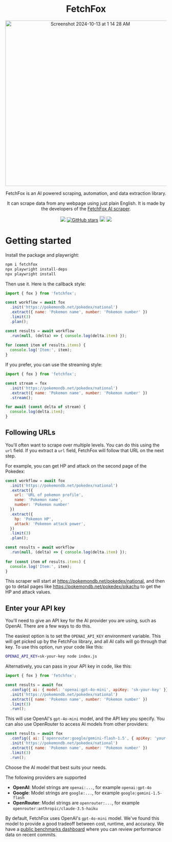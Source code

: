 <div align="center">
  <h1>FetchFox</h1>
  <div>
    <img width="515" alt="Screenshot 2024-10-13 at 1 14 28 AM" src="https://github.com/user-attachments/assets/290d26c5-f0a0-48ba-985a-8052ad23f252">
  </div>

<p>FetchFox is an AI powered scraping, automation, and data extraction library.</p>
  
<p>It can scrape data from any webpage using just plain English. It is made by the developers of the <a href="https://fetchfox.ai">FetchFox AI scraper</a>.</p>
</div>

<div align="center">
  
<a href="https://twitter.com/FetchFoxAI"><img src="https://img.shields.io/twitter/follow/FetchFoxAI?style=social"></a> [![GitHub stars](https://img.shields.io/github/stars/fetchfox/fetchfox.svg?style=social&label=Star)](https://github.com/fetchfox/fetchfox) <a href="https://badge.fury.io/js/fetchfox"><img src="https://badge.fury.io/js/fetchfox.svg" alt="npm version" height="18"></a> <a href="https://discord.gg/mM54bwdu59"><img src="https://img.shields.io/discord/1180618526436888586?label=discord&logo=discord&logoColor=white&style=flat"></a>

</div>

# Getting started

Install the package and playwright:

```bash
npm i fetchfox
npx playwright install-deps
npx playwright install
```

Then use it. Here is the callback style:

```javascript
import { fox } from 'fetchfox';

const workflow = await fox
  .init('https://pokemondb.net/pokedex/national')
  .extract({ name: 'Pokemon name', number: 'Pokemon number' })
  .limit(3)
  .plan();

const results = await workflow
  .run(null, (delta) => { console.log(delta.item) });
  
for (const item of results.items) {
  console.log('Item:', item);
}
```

If you prefer, you can use the streaming style:

```javascript
import { fox } from 'fetchfox';

const stream = fox
  .init('https://pokemondb.net/pokedex/national')
  .extract({ name: 'Pokemon name', number: 'Pokemon number' })
  .stream();

for await (const delta of stream) {
  console.log(delta.item);
}
```

## Following URLs

You'll often want to scrape over multiple levels. You can do this using the `url` field. If you extract a `url` field, FetchFox will follow that URL on the next step.

For example, you can get HP and attack on the second page of the Pokedex:

```javascript
const workflow = await fox
  .init('https://pokemondb.net/pokedex/national')
  .extract({ 
    url: 'URL of pokemon profile', 
    name: 'Pokemon name', 
    number: 'Pokemon number'
  })
  .extract({ 
    hp: 'Pokemon HP', 
    attack: 'Pokemon attack power', 
  })
  .limit(3)
  .plan();

const results = await workflow
  .run(null, (delta) => { console.log(delta.item) });
  
for (const item of results.items) {
  console.log('Item:', item);
}
```

This scraper will start at https://pokemondb.net/pokedex/national, and then go to detail pages like https://pokemondb.net/pokedex/pikachu to get the HP and attack values.

## Enter your API key

You'll need to give an API key for the AI provider you are using, such as OpenAI. There are a few ways to do this.

The easiest option is to set the `OPENAI_API_KEY` environment variable. This will get picked up by the FetchFox library, and all AI calls will go through that key. To use this option, run your code like this:

```bash
OPENAI_API_KEY=sk-your-key node index.js
```

Alternatively, you can pass in your API key in code, like this:

```javascript
import { fox } from 'fetchfox';

const results = await fox
  .config({ ai: { model: 'openai:gpt-4o-mini', apiKey: 'sk-your-key' }})
  .init('https://pokemondb.net/pokedex/national')
  .extract({ name: 'Pokemon name', number: 'Pokemon number' })
  .limit(3)
  .run();
```
 
This will use OpenAI's `gpt-4o-mini` model, and the API key you specify. You can also use OpenRouter to access AI models from other providers:

```javascript
const results = await fox
  .config({ ai: ['openrouter:google/gemini-flash-1.5', { apiKey: 'your-openrouter-key' }])
  .init('https://pokemondb.net/pokedex/national')
  .extract({ name: 'Pokemon name', number: 'Pokemon number' })
  .limit(3)
  .run();
```

Choose the AI model that best suits your needs.

The following providers are supported

* __OpenAI__: Model strings are `openai:...`, for example `openai:gpt-4o`
* __Google__: Model strings are `google:...`, for example `google:gemini-1.5-flash`
* __OpenRouter__: Model strings are `openrouter:...`, for example `openrouter:anthropic/claude-3.5-haiku`


By default, FetchFox uses OpenAI's `gpt-4o-mini` model. We've found this model to provide a good tradeoff between cost, runtime, and accuracy. We have a [public benchmarks dashboard](http://dashboard.fetchfox.ai/) where you can review performance data on recent commits.

